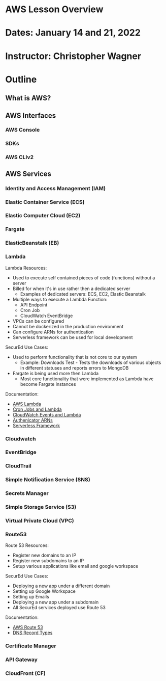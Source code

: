 # AWS Lesson Overview
# Dates: January 14 and 21, 2022
# Instructor: Christopher Wagner

# Outline
## What is AWS?

## AWS Interfaces

### AWS Console

### SDKs

### AWS CLIv2

## AWS Services

### Identity and Access Management (IAM)

### Elastic Container Service (ECS)

### Elastic Computer Cloud (EC2)

### Fargate 

### ElasticBeanstalk (EB)

### Lambda

Lambda Resources:

- Used to execute self contained pieces of code (functions) without a server
- Billed for when it's in use rather then a dedicated server
  - Examples of dedicated servers: ECS, EC2, Elastic Beanstalk
- Multiple ways to execute a Lambda Function:
  - API Endpoint
  - Cron Job
  - CloudWatch EventBridge
- VPCs can be configured
- Cannot be dockerized in the production environment
- Can configure ARNs for authentication
- Serverless framework can be used for local development

SecurEd Use Cases:

- Used to perform functionality that is not core to our system
  - Example: Downloads Test - Tests the downloads of various objects in different statuses and reports errors to MongoDB
- Fargate is being used more then Lambda
  - Most core functionality that were implemented as Lambda have become Fargate instances

Documentation:

- [AWS Lambda](https://docs.aws.amazon.com/lambda/)
- [Cron Jobs and Lambda](https://docs.aws.amazon.com/lambda/latest/dg/services-cloudwatchevents-expressions.html)
- [CloudWatch Events and Lambda](https://docs.aws.amazon.com/AmazonCloudWatch/latest/events/RunLambdaSchedule.html)
- [Authenicator ARNs](https://docs.aws.amazon.com/apigateway/latest/developerguide/apigateway-use-lambda-authorizer.html)
- [Serverless Framework](https://www.serverless.com/)

### Cloudwatch

### EventBridge

### CloudTrail

### Simple Notification Service (SNS)

### Secrets Manager

### Simple Storage Service (S3)

### Virtual Private Cloud (VPC)

### Route53

Route 53 Resources:

- Register new domains to an IP
- Register new subdomains to an IP
- Setup various applications like email and google workspace

SecurEd Use Cases:

- Deploying a new app under a different domain
- Setting up Google Workspace
- Setting up Emails
- Deploying a new app under a subdomain
- All SecurEd services deployed use Route 53

Documentation:

- [AWS Route 53](https://aws.amazon.com/route53/)
- [DNS Record Types](https://www.cloudflare.com/learning/dns/dns-records/)

### Certificate Manager

### API Gateway

### CloudFront (CF)




